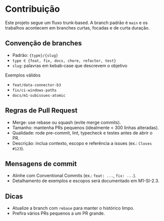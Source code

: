# Contribuição

Este projeto segue um fluxo trunk‑based. A branch padrão é `main` e os trabalhos acontecem em branches curtas, focadas e de curta duração.

## Convenção de branches

- Padrão: `{type}/{slug}`
- `type ∈ {feat, fix, docs, chore, refactor, test}`
- `slug`: palavras em kebab‑case que descrevem o objetivo

Exemplos válidos

- `feat/data-connector-b3`
- `fix/ci-windows-paths`
- `docs/m1-subissues-atomic`

## Regras de Pull Request

- Merge: use rebase ou squash (evite merge commits).
- Tamanho: mantenha PRs pequenos (idealmente < 300 linhas alteradas).
- Qualidade: rode pre-commit, lint, typecheck e testes antes de abrir o PR.
- Descrição: inclua contexto, escopo e referência a issues (ex.: `Closes #123`).

## Mensagens de commit

- Alinhe com Conventional Commits (ex.: `feat: ...`, `fix: ...`).
- Detalhamento de exemplos e escopos será documentado em M1-SI-2.3.

## Dicas

- Atualize a branch com `rebase` para manter o histórico limpo.
- Prefira vários PRs pequenos a um PR grande.
